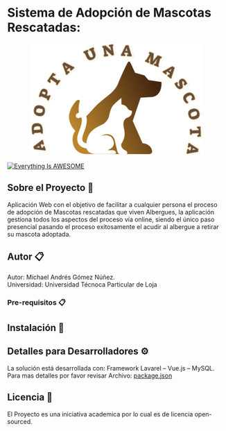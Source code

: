 # Sistema de Adopción de Mascotas Rescatadas: 
<p align="center"><img src="https://github.com/LordZapallo/Adopcion-Mascotas/blob/main/public/imagenes/avt.png" width="400"></p>



[![Everything Is AWESOME](https://img.youtube.com/vi/TKLimF9yoJ8/0.jpg)](https://github.com/LordZapallo/Adopcion-Mascotas/blob/main/db/video.mkv "Everything Is AWESOME")

## Sobre el Proyecto 🚀
Aplicación Web con el objetivo de facilitar a cualquier persona el proceso de adopción de Mascotas rescatadas que viven Albergues, la aplicación gestiona todos los aspectos del proceso vía online, siendo el único paso presencial pasando el proceso exitosamente el acudir al albergue a retirar su mascota adoptada.

## Autor 📋
Autor: Michael Andrés Gómez Núñez.  <br>   Universidad: Universidad Técnoca Particular de Loja

### Pre-requisitos 📋

## Instalación 🔧

## Detalles para Desarrolladores ⚙️
La solución está desarrollada con: Framework Lavarel – Vue.js – MySQL.<br> 
Para mas detalles por favor revisar Archivo: <a href="https://github.com/LordZapallo/Adopcion-Mascotas/blob/main/package.json">package.json</a>

## Licencia 📄
El Proyecto es una iniciativa academica por lo cual es de licencia open-sourced.
